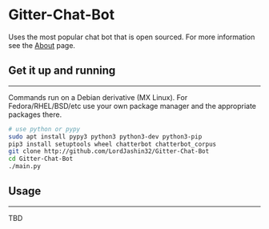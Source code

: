 # Gitter-Chat-Bot
Uses the most popular chat bot that is open sourced.
For more information see the [About](https://github.com/LordJashin32/Gitter-Chat-Bot/blob/master/ABOUT.md) page.

## Get it up and running
***
Commands run on a Debian derivative (MX Linux).
For Fedora/RHEL/BSD/etc use your own package manager
and the appropriate packages there.
```bash
# use python or pypy
sudo apt install pypy3 python3 python3-dev python3-pip
pip3 install setuptools wheel chatterbot chatterbot_corpus
git clone http://github.com/LordJashin32/Gitter-Chat-Bot
cd Gitter-Chat-Bot
./main.py

```

## Usage
***
TBD
